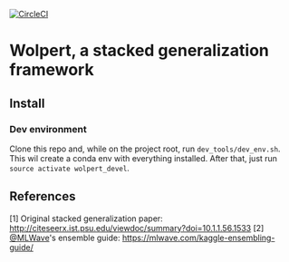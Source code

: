 [![CircleCI](https://circleci.com/gh/caioaao/wolpert.svg?style=svg)](https://circleci.com/gh/caioaao/wolpert)

# Wolpert, a stacked generalization framework

## Install


### Dev environment

Clone this repo and, while on the project root, run `dev_tools/dev_env.sh`. This
wil create a conda env with everything installed. After that, just run
`source activate wolpert_devel`.

## References

[1] Original stacked generalization paper: http://citeseerx.ist.psu.edu/viewdoc/summary?doi=10.1.1.56.1533
[2] [@MLWave](https://github.com/MLWave)'s ensemble guide: https://mlwave.com/kaggle-ensembling-guide/
